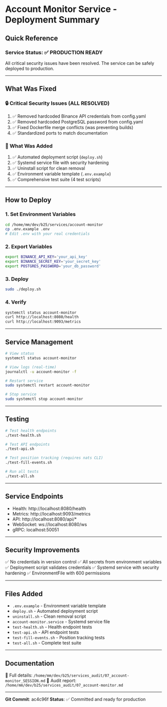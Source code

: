 # Account Monitor Service - Deployment Summary

## Quick Reference

### Service Status: ✅ PRODUCTION READY

All critical security issues have been resolved. The service can be safely deployed to production.

---

## What Was Fixed

### 🔒 Critical Security Issues (ALL RESOLVED)
1. ✅ Removed hardcoded Binance API credentials from config.yaml
2. ✅ Removed hardcoded PostgreSQL password from config.yaml
3. ✅ Fixed Dockerfile merge conflicts (was preventing builds)
4. ✅ Standardized ports to match documentation

### 🚀 What Was Added
1. ✅ Automated deployment script (`deploy.sh`)
2. ✅ Systemd service file with security hardening
3. ✅ Uninstall script for clean removal
4. ✅ Environment variable template (`.env.example`)
5. ✅ Comprehensive test suite (4 test scripts)

---

## How to Deploy

### 1. Set Environment Variables
```bash
cd /home/mm/dev/b25/services/account-monitor
cp .env.example .env
# Edit .env with your real credentials
```

### 2. Export Variables
```bash
export BINANCE_API_KEY='your_api_key'
export BINANCE_SECRET_KEY='your_secret_key'
export POSTGRES_PASSWORD='your_db_password'
```

### 3. Deploy
```bash
sudo ./deploy.sh
```

### 4. Verify
```bash
systemctl status account-monitor
curl http://localhost:8080/health
curl http://localhost:9093/metrics
```

---

## Service Management

```bash
# View status
systemctl status account-monitor

# View logs (real-time)
journalctl -u account-monitor -f

# Restart service
sudo systemctl restart account-monitor

# Stop service
sudo systemctl stop account-monitor
```

---

## Testing

```bash
# Test health endpoints
./test-health.sh

# Test API endpoints
./test-api.sh

# Test position tracking (requires nats CLI)
./test-fill-events.sh

# Run all tests
./test-all.sh
```

---

## Service Endpoints

- Health: http://localhost:8080/health
- Metrics: http://localhost:9093/metrics
- API: http://localhost:8080/api/*
- WebSocket: ws://localhost:8080/ws
- gRPC: localhost:50051

---

## Security Improvements

✅ No credentials in version control
✅ All secrets from environment variables
✅ Deployment script validates credentials
✅ Systemd service with security hardening
✅ EnvironmentFile with 600 permissions

---

## Files Added

- `.env.example` - Environment variable template
- `deploy.sh` - Automated deployment script
- `uninstall.sh` - Clean removal script
- `account-monitor.service` - Systemd service file
- `test-health.sh` - Health endpoint tests
- `test-api.sh` - API endpoint tests
- `test-fill-events.sh` - Position tracking tests
- `test-all.sh` - Complete test suite

---

## Documentation

📄 Full details: `/home/mm/dev/b25/services_audit/07_account-monitor_SESSION.md`
📄 Audit report: `/home/mm/dev/b25/services_audit/07_account-monitor.md`

---

**Git Commit**: ac4c96f
**Status**: ✅ Committed and ready for production
